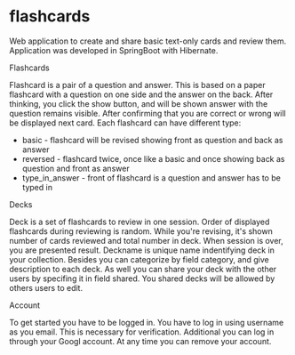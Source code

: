 # flashcards
Web application to create and share basic text-only cards and review them. Application was developed in SpringBoot with Hibernate.

Flashcards

Flashcard is a pair of a question and answer. This is based on a paper flashcard with a question on one side and the answer on the back. After thinking, you click the show button, and will be shown answer with the question remains visible. After confirming that you are correct or wrong will be displayed next card. Each flashcard can have different type:
  - basic - flashcard will be revised showing front as question and back as answer
  - reversed - flashcard twice, once like a basic and once showing back as question and front as answer
  - type_in_answer - front of flashcard is a question and answer has to be typed in

Decks

Deck is a set of flashcards to review in one session. Order of displayed flashcards during reviewing is random. While you're revising, it's shown number of cards reviewed and total number in deck. When session is over, you are presented result. 
Deckname is unique name indentifying deck in your collection. Besides you can categorize by field category, and give description to each deck. As well you can share your deck with the other users by specifing it in field shared. You shared decks will be allowed by others users to edit.


Account

To get started you have to be logged in. You have to log in using username as you email. This is necessary for verification. Additional you can log in through your Googl account. At any time you can remove your account.

